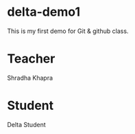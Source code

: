 # delta-demo1
This is my first demo for  Git &amp; github class.

# Teacher 
Shradha Khapra

# Student
Delta Student